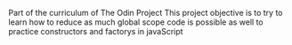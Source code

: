 Part of the curriculum of The Odin Project
This project objective is to try to learn how to reduce as much global scope code is possible
as well to practice constructors and factorys in javaScript